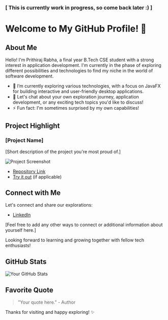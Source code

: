 ### [ This is currently work in progress, so come back later :) ]

# Welcome to My GitHub Profile! 👋

## About Me

Hello! I'm Prithiraj Rabha, a final year B.Tech CSE student with a strong interest in application development. I'm currently in the phase of exploring different possibilities and technologies to find my niche in the world of software development.

- 🌱 I’m currently exploring various technologies, with a focus on JavaFX for building interactive and user-friendly desktop applications.
- 💬 Let's chat about your own exploration journey, application development, or any exciting tech topics you'd like to discuss!
- ⚡ Fun fact: I'm sometimes surprised by my own capabilities!

## Project Highlight

### [Project Name]

[Short description of the project you're most proud of.]

![Project Screenshot](/screenshots/project.png)

- [Repository Link](https://github.com/yourusername/project)
- [Try it out](https://yourwebsite.com/project) (if applicable)

## Connect with Me

Let's connect and share our explorations:

- [LinkedIn](https://www.linkedin.com/in/prithirabha/)

[Feel free to add any other ways to connect or additional information about yourself here.]

Looking forward to learning and growing together with fellow tech enthusiasts!

## GitHub Stats

![Your GitHub Stats](https://github-readme-stats.vercel.app/api?username=yourusername&show_icons=true)

## Favorite Quote

> "Your quote here." - Author

Thanks for visiting and happy exploring! ✨
